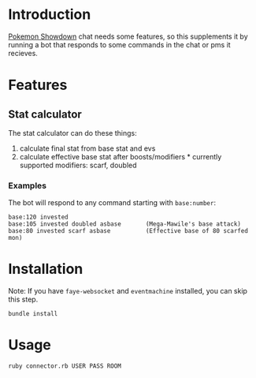 # Introduction

[Pokemon Showdown][0] chat needs some features, so this supplements it by running a bot that responds to some commands in the chat or pms it recieves.

  [0]: http://pokemonshowdown.com

# Features

## Stat calculator
The stat calculator can do these things:
  1. calculate final stat from base stat and evs
  2. calculate effective base stat after boosts/modifiers
    * currently supported modifiers: scarf, doubled

### Examples

The bot will respond to any command starting with `base:number`: 

    base:120 invested 
    base:105 invested doubled asbase       (Mega-Mawile's base attack)
    base:80 invested scarf asbase          (Effective base of 80 scarfed mon)

# Installation

Note: If you have `faye-websocket` and `eventmachine` installed, you can skip this step.

    bundle install

 
# Usage

   
    ruby connector.rb USER PASS ROOM


